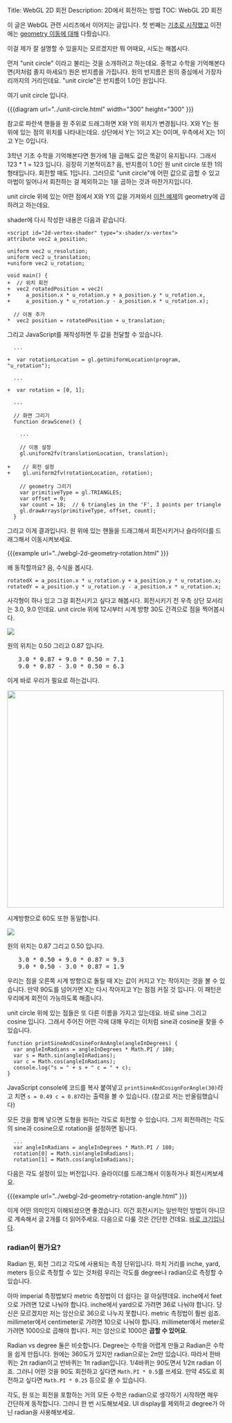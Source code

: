 Title: WebGL 2D 회전
Description: 2D에서 회전하는 방법
TOC: WebGL 2D 회전


이 글은 WebGL 관련 시리즈에서 이어지는 글입니다.
첫 번째는 [기초로 시작했고](webgl-fundamentals.html) 이전에는 [geometry 이동에 대해](webgl-2d-translation.html) 다뤘습니다.

이걸 제가 잘 설명할 수 있을지는 모르겠지만 뭐 어때요, 시도는 해봅시다.

먼저 "unit circle" 이라고 불리는 것을 소개하려고 하는데요.
중학교 수학을 기억해본다면(저처럼 졸지 마세요!) 원은 반지름을 가집니다.
원의 반지름은 원의 중심에서 가장자리까지의 거리인데요.
"unit circle"은 반지름이 1.0인 원입니다.

여기 unit circle 입니다.

{{{diagram url="../unit-circle.html" width="300" height="300" }}}

참고로 파란색 핸들을 원 주위로 드래그하면 X와 Y의 위치가 변경됩니다.
X와 Y는 원 위에 있는 점의 위치를 나타내는데요.
상단에서 Y는 1이고 X는 0이며, 우측에서 X는 1이고 Y는 0입니다.

3학년 기초 수학을 기억해본다면 뭔가에 1을 곱해도 값은 똑같이 유지됩니다.
그래서 123 * 1 = 123 입니다.
굉장히 기본적이죠?
음, 반지름이 1.0인 원 unit circle 또한 1의 형태입니다.
회전할 때도 1입니다.
그러므로 "unit circle"에 어떤 값으로 곱할 수 있고 마법이 일어나서 회전하는 걸 제외하고는 1을 곱하는 것과 마찬가지입니다.

unit circle 위에 있는 어떤 점에서 X와 Y의 값을 가져와서 [이전 예제](webgl-2d-translation.html)의 geometry에 곱하려고 하는데요.

shader에 다시 작성한 내용은 다음과 같습니다.

    <script id="2d-vertex-shader" type="x-shader/x-vertex">
    attribute vec2 a_position;

    uniform vec2 u_resolution;
    uniform vec2 u_translation;
    +uniform vec2 u_rotation;

    void main() {
    +  // 위치 회전
    +  vec2 rotatedPosition = vec2(
    +     a_position.x * u_rotation.y + a_position.y * u_rotation.x,
    +     a_position.y * u_rotation.y - a_position.x * u_rotation.x);

      // 이동 추가
    *  vec2 position = rotatedPosition + u_translation;

그리고 JavaScript를 재작성하면 두 값을 전달할 수 있습니다.

      ...

    +  var rotationLocation = gl.getUniformLocation(program, "u_rotation");

      ...

    +  var rotation = [0, 1];

      ...

      // 화면 그리기
      function drawScene() {

        ...

        // 이동 설정
        gl.uniform2fv(translationLocation, translation);

    +    // 회전 설정
    +    gl.uniform2fv(rotationLocation, rotation);

        // geometry 그리기
        var primitiveType = gl.TRIANGLES;
        var offset = 0;
        var count = 18;  // 6 triangles in the 'F', 3 points per triangle
        gl.drawArrays(primitiveType, offset, count);
      }

그리고 이게 결과입니다.
원 위에 있는 핸들을 드래그해서 회전시키거나 슬라이더를 드래그해서 이동시켜보세요.

{{{example url="../webgl-2d-geometry-rotation.html" }}}

왜 동작할까요?
음, 수식을 봅시다.

    rotatedX = a_position.x * u_rotation.y + a_position.y * u_rotation.x;
    rotatedY = a_position.y * u_rotation.y - a_position.x * u_rotation.x;

사각형이 하나 있고 그걸 회전시키고 싶다고 해봅시다.
회전시키기 전 우측 상단 모서리는 3.0, 9.0 인데요.
unit circle 위에 12시부터 시계 방향 30도 간격으로 점을 찍어봅시다.

<img src="../resources/rotate-30.png" class="webgl_center" />

원의 위치는 0.50 그리고 0.87 입니다.

<pre class="webgl_center">
   3.0 * 0.87 + 9.0 * 0.50 = 7.1
   9.0 * 0.87 - 3.0 * 0.50 = 6.3
</pre>

이게 바로 우리가 필요로 하는겁니다.

<img src="../resources/rotation-drawing.svg" width="500" class="webgl_center"/>

시계방향으로 60도 또한 동일합니다. 

<img src="../resources/rotate-60.png" class="webgl_center" />

원의 위치는 0.87 그리고 0.50 입니다.

<pre class="webgl_center">
   3.0 * 0.50 + 9.0 * 0.87 = 9.3
   9.0 * 0.50 - 3.0 * 0.87 = 1.9
</pre>

우리는 점을 오른쪽 시계 방향으로 돌릴 때 X는 값이 커지고 Y는 작아지는 것을 볼 수 있습니다.
만약 90도를 넘어가면 X는 다시 작아지고 Y는 점점 커질 것 입니다.
이 패턴은 우리에게 회전이 가능하도록 해줍니다.

unit circle 위에 있는 점들은 또 다른 이름을 가지고 있는데요.
바로 sine 그리고 cosine 입니다.
그래서 주어진 어떤 각에 대해 우리는 이처럼 sine과 cosine을 찾을 수 있습니다.

    function printSineAndCosineForAnAngle(angleInDegrees) {
      var angleInRadians = angleInDegrees * Math.PI / 180;
      var s = Math.sin(angleInRadians);
      var c = Math.cos(angleInRadians);
      console.log("s = " + s + " c = " + c);
    }

JavaScript console에 코드를 복사 붙여넣고 `printSineAndCosignForAngle(30)`라고 치면 `s = 0.49 c = 0.87`라는 출력을 볼 수 있습니다.
(참고로 저는 반올림했습니다)

모든 것을 함께 넣으면 도형을 원하는 각도로 회전할 수 있습니다.
그저 회전하려는 각도의 sine과 cosine으로 rotation을 설정하면 됩니다. 

      ...
      var angleInRadians = angleInDegrees * Math.PI / 180;
      rotation[0] = Math.sin(angleInRadians);
      rotation[1] = Math.cos(angleInRadians);

다음은 각도 설정이 있는 버전입니다.
슬라이더를 드래그해서 이동하거나 회전시켜보세요.

{{{example url="../webgl-2d-geometry-rotation-angle.html" }}}

이게 어떤 의미인지 이해되셨으면 좋겠습니다.
이건 회전시키는 일반적인 방법이 아니므로 계속해서 글 2개를 더 읽어주세요.
다음으로 다룰 것은 간단한 건데요.
[바로 크기입니다](webgl-2d-scale.html).

<div class="webgl_bottombar"><h3>radian이 뭔가요?</h3>
<p>
Radian 원, 회전 그리고 각도에 사용되는 측정 단위입니다.
마치 거리를 inche, yard, meters 등으로 측정할 수 있는 것처럼 우리는 각도를 degree나 radian으로 측정할 수 있습니다.
</p>
<p>
아마 imperial 측정법보다 metric 측정법이 더 쉽다는 걸 아실텐데요.
inche에서 feet으로 가려면 12로 나눠야 합니다.
inche에서 yard으로 가려면 36로 나눠야 합니다.
당신은 모르겠지만 저는 암산으로 36으로 나누지 못합니다.
metric 측정법이 훨씬 쉽죠.
millimeter에서 centimeter로 가려면 10으로 나눠야 합니다.
millimeter에서 meter로 가려면 1000으로 곱해야 합니다.
저는 암산으로 1000은 <strong>곱할 수 있어요</strong>.
</p>
<p>
Radian vs degree 둘은 비슷합니다.
Degree는 수학을 어렵게 만들고 Radian은 수학을 쉽게 만듭니다.
원에는 360도가 있지만 radian으로는 2π만 있습니다.
따라서 한바퀴는 2π radian이고 반바퀴는 1π radian입니다.
1/4바퀴는 90도면서 1/2π radian 이죠.
그러니 어떤 것을 90도 회전하고 싶다면 <code>Math.PI * 0.5</code>를 쓰세요.
만약 45도로 회전하고 싶다면 <code>Math.PI * 0.25</code> 등으로 쓸 수 있습니다.
</p>
<p>
각도, 원 또는 회전을 포함하는 거의 모든 수학은 radian으로 생각하기 시작하면 매우 간단하게 동작합니다.
그러니 한 번 시도해보세요.
UI display를 제외하고 degree가 아닌 radian을 사용해보세요. 
</p>
</div>
